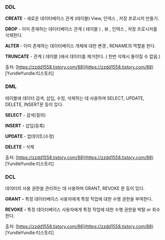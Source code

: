 ### DDL

**CREATE** - 새로운 데이터베이스 관계 (테이블) View, 인덱스 , 저장 프로시저 만들기.

**DROP** - 이미 존재하는 데이터베이스 관계 ( 테이블 ) , 뷰 , 인덱스 , 저장 프로시저를 삭제한다.

**ALTER** - 이미 존재하는 데이터베이스 개체에 대한 변경 , RENAME의 역할을 한다.

**TRUNCATE** - 관계 ( 테이블 )에서 데이터를 제거한다. ( 한번 삭제시 돌이킬 수 없음.)

출처: [https://zzdd1558.tistory.com/88](https://zzdd1558.tistory.com/88) [YundleYundle:티스토리]

### DML
테이블에 데이터 검색, 삽입, 수정, 삭제하는 데 사용하며 SELECT, UPDATE, DELETE, INSERT문 등이 있다.

**SELECT** - 검색(질의)

**INSERT** - 삽입(등록)

**UPDATE** - 업데이트(수정)

**DELETE** - 삭제

출처: [https://zzdd1558.tistory.com/88](https://zzdd1558.tistory.com/88) [YundleYundle:티스토리]
### DCL
데이터의 사용 권한을 관리하는 데 사용하며 GRANT, REVOKE 문 등이 있다.

**GRANT -** 특정 데이터베이스 사용자에게 특정 작업에 대한 수행 권한을 부여한다.

**REVOKE -** 특정 데이터베이스 사용자에게 특정 작업에 대한 수행 권한을 박탈 or 회수 한다.

출처: [https://zzdd1558.tistory.com/88](https://zzdd1558.tistory.com/88) [YundleYundle:티스토리]